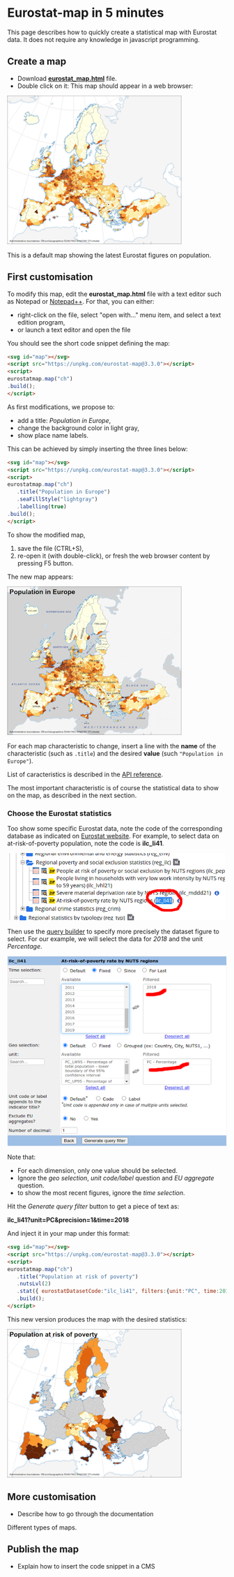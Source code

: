 # Eurostat-map in 5 minutes

This page describes how to quickly create a statistical map with Eurostat data. It does not require any knowledge in javascript programming.

## Create a map

- Download [**eurostat_map.html**](https://raw.githubusercontent.com/eurostat/eurostat-map.js/master/docs/tutos/quick/eurostat_map.html) file.
- Double click on it: This map should appear in a web browser:

![map 1](map1.png)

This is a default map showing the latest Eurostat figures on population.

## First customisation

To modify this map, edit the **eurostat_map.html** file with a text editor such as Notepad or [Notepad++](https://notepad-plus-plus.org/). For that, you can either:
   - right-click on the file, select "open with..." menu item, and select a text edition program,
   - or launch a text editor and open the file

You should see the short code snippet defining the map:

```html
<svg id="map"></svg>
<script src="https://unpkg.com/eurostat-map@3.3.0"></script>
<script>
eurostatmap.map("ch")
.build();
</script>
``` 

As first modifications, we propose to:
- add a title: *Population in Europe*,
- change the background color in light gray,
- show place name labels.

This can be achieved by simply inserting the three lines below:

```html
<svg id="map"></svg>
<script src="https://unpkg.com/eurostat-map@3.3.0"></script>
<script>
eurostatmap.map("ch")
   .title("Population in Europe")
   .seaFillStyle("lightgray")
   .labelling(true)
.build();
</script>
```

To show the modified map,
1. save the file (CTRL+S),
2. re-open it (with double-click), or fresh the web browser content by pressing F5 button.

The new map appears:

![map 2](map2.png)

For each map characteristic to change, insert a line with the **name** of the characteristic (such as ```.title```) and the desired **value** (such ```"Population in Europe"```).

List of caracteristics is described in the [API reference](../../reference.md).

The most important characteristic is of course the statistical data to show on the map, as described in the next section.

### Choose the Eurostat statistics

Too show some specific Eurostat data, note the code of the corresponding database as indicated on [Eurostat website](https://ec.europa.eu/eurostat/web/main/data/database). For example, to select data on at-risk-of-poverty population, note the code is **ilc_li41**.

![Eurostat website code](eb_code.png)

Then use the [query builder](https://ec.europa.eu/eurostat/web/json-and-unicode-web-services/getting-started/query-builder) to specify more precisely the dataset figure to select. For our example, we will select the data for *2018* and the unit *Percentage*.

![Eurostat website code](selection1.png)

Note that:
- For each dimension, only one value should be selected.
- Ignore the *geo selection*, *unit code/label* question and *EU aggregate* question.
- to show the most recent figures, ignore the *time selection*.

Hit the *Generate query filter* button to get a piece of text as:

**ilc_li41?unit=PC&precision=1&time=2018**

And inject it in your map under this format:

```html
<svg id="map"></svg>
<script src="https://unpkg.com/eurostat-map@3.3.0"></script>
<script>
eurostatmap.map("ch")
   .title("Population at risk of poverty")
   .nutsLvl(2)
   .stat({ eurostatDatasetCode:"ilc_li41", filters:{unit:"PC", time:2018} })
   .build();
</script>
```

This new version produces the map with the desired statistics:

![map 3](map3.png)


## More customisation

- Describe how to go through the documentation

Different types of maps.

## Publish the map
- Explain how to insert the code snippet in a CMS


